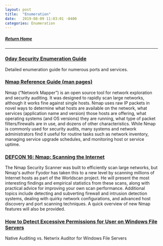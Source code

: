 ```yaml
---
layout: post
title:  "Enumeration"
date:   2019-08-09 11:03:01 -0400
categories: Enumeration
---
```

##### [Return Home](https://thegetch.github.io/penetration/testing/resources/2020/07/24/Home/)

---

### [0day Security Enumeration Guide](http://www.0daysecurity.com/penetration-testing/enumeration.html)

Detailed enumeration guide for numerous ports and services.

### [Nmap Reference Guide (man pages)](https://nmap.org/book/man.html)

Nmap (“Network Mapper”) is an open source tool for network exploration and security auditing. It was designed to rapidly scan large networks, although it works fine against single hosts. Nmap uses raw IP packets in novel ways to determine what hosts are available on the network, what services (application name and version) those hosts are offering, what operating systems (and OS versions) they are running, what type of packet filters/firewalls are in use, and dozens of other characteristics. While Nmap is commonly used for security audits, many systems and network administrators find it useful for routine tasks such as network inventory, managing service upgrade schedules, and monitoring host or service uptime.

### [DEFCON 16: Nmap: Scanning the Internet](https://www.youtube.com/watch?v=Hk-21p2m8YY)

The Nmap Security Scanner was built to efficiently scan large networks, but Nmap's author Fyodor has taken this to a new level by scanning millions of Internet hosts as part of the Worldscan project. He will present the most interesting findings and empirical statistics from these scans, along with practical advice for improving your own scan performance. Additional topics include detecting and subverting firewall and intrusion detection systems, dealing with quirky network configurations, and advanced host discovery and port scanning techniques. A quick overview of new Nmap features will also be provided.

### [How to Detect Excessive Permissions for User on Windows File Servers](https://www.netwrix.com/how_to_monitor_excessive_permissions_in_everyone_group_on_windows_file_servers.html)

Native Auditing vs. Netwrix Auditor for Windows File Servers
